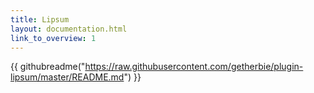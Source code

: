 ```yaml
---
title: Lipsum
layout: documentation.html
link_to_overview: 1
---
```


{{ githubreadme("https://raw.githubusercontent.com/getherbie/plugin-lipsum/master/README.md") }}

